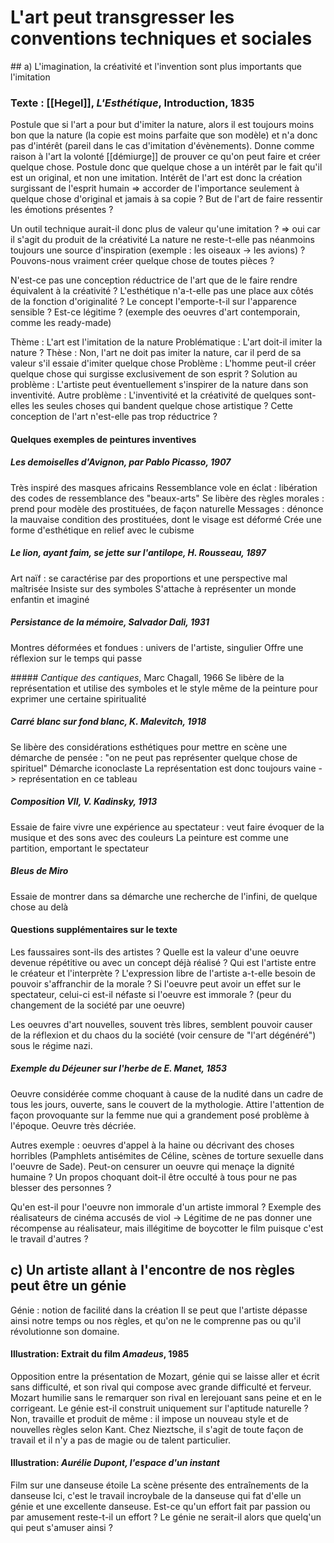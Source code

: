 # L'art peut transgresser les conventions techniques et sociales
## a) L'imagination, la créativité et l'invention sont plus importants que l'imitation
### Texte : [[Hegel]], *L'Esthétique*, Introduction, 1835
Postule que si l'art a pour but d'imiter la nature, alors il est toujours moins
bon que la nature (la copie est moins parfaite que son modèle) et n'a donc pas
d'intérêt (pareil dans le cas d'imitation d'évènements).
Donne comme raison à l'art la volonté [[démiurge]] de prouver ce qu'on peut
faire et créer quelque chose.
Postule donc que quelque chose a un intérêt par le fait qu'il est un original,
et non une imitation.
Intérêt de l'art est donc la création surgissant de l'esprit humain
=> accorder de l'importance seulement à quelque chose d'original et jamais à sa
copie ?
But de l'art de faire ressentir les émotions présentes ?

Un outil technique aurait-il donc plus de valeur qu'une imitation ?
=> oui car il s'agit du produit de la créativité
La nature ne reste-t-elle pas néanmoins toujours une source d'inspiration
(exemple : les oiseaux -> les avions) ? Pouvons-nous vraiment créer quelque
chose de toutes pièces ?

N'est-ce pas une conception réductrice de l'art que de le faire rendre
équivalent à la créativité ? L'esthétique n'a-t-elle pas une place aux côtés de
la fonction d'originalité ? Le concept l'emporte-t-il sur l'apparence sensible ?
Est-ce légitime ? (exemple des oeuvres d'art contemporain, comme les ready-made)

Thème : L'art est l'imitation de la nature
Problématique : L'art doit-il imiter la nature ?
Thèse : Non, l'art ne doit pas imiter la nature, car il perd de sa valeur s'il
essaie d'imiter quelque chose
Problème : L'homme peut-il créer quelque chose qui surgisse exclusivement de son
esprit ?
Solution au problème : L'artiste peut éventuellement s'inspirer de la nature
dans son inventivité.
Autre problème : L'inventivité et la créativité de quelques sont-elles les
seules choses qui bandent quelque chose artistique ? Cette conception de l'art
n'est-elle pas trop réductrice ?

#### Quelques exemples de peintures inventives
##### *Les demoiselles d'Avignon*, par Pablo Picasso, 1907
Très inspiré des masques africains
Ressemblance vole en éclat : libération des codes de ressemblance des
"beaux-arts"
Se libère des règles morales : prend pour modèle des prostituées, de façon
naturelle
Messages : dénonce la mauvaise condition des prostituées, dont le visage est
déformé
Crée une forme d'esthétique en relief avec le cubisme

##### *Le lion, ayant faim, se jette sur l'antilope*, H. Rousseau, 1897
Art naïf : se caractérise par des proportions et une perspective mal maîtrisée
Insiste sur des symboles
S'attache à représenter un monde enfantin et imaginé

##### *Persistance de la mémoire*, Salvador Dali, 1931
Montres déformées et fondues : univers de l'artiste, singulier
Offre une réflexion sur le temps qui passe

##### *Cantique des cantiques*, Marc Chagall, 1966
Se libère de la représentation et utilise des symboles et le style même de la
peinture pour exprimer une certaine spiritualité

##### *Carré blanc sur fond blanc*, K. Malevitch, 1918
Se libère des considérations esthétiques pour mettre en scène une démarche de
pensée : "on ne peut pas représenter quelque chose de spirituel"
Démarche iconoclaste
La représentation est donc toujours vaine -> représentation en ce tableau

##### *Composition VII*, V. Kadinsky, 1913
Essaie de faire vivre une expérience au spectateur : veut faire évoquer de la
musique et des sons avec des couleurs
La peinture est comme une partition, emportant le spectateur

##### *Bleu*s de Miro
Essaie de montrer dans sa démarche une recherche de l'infini, de quelque chose
au delà

#### Questions supplémentaires sur le texte
Les faussaires sont-ils des artistes ?
Quelle est la valeur d'une oeuvre devenue répétitive ou avec un concept déjà
réalisé ?
Qui est l'artiste entre le créateur et l'interprète ?
L'expression libre de l'artiste a-t-elle besoin de pouvoir s'affranchir de la
morale ?
Si l'oeuvre peut avoir un effet sur le spectateur, celui-ci est-il néfaste si
l'oeuvre est immorale ? (peur du changement de la société par une oeuvre)

Les oeuvres d'art nouvelles, souvent très libres, semblent pouvoir causer de la
réflexion et du chaos du la société (voir censure de "l'art dégénéré") sous le
régime nazi.

##### Exemple du *Déjeuner sur l'herbe* de E. Manet, 1853
Oeuvre considérée comme choquant à cause de la nudité dans un cadre de tous les
jours, ouverte, sans le couvert de la mythologie.
Attire l'attention de façon provoquante sur la femme nue qui a grandement posé
problème à l'époque. Oeuvre très décriée.

Autres exemple : oeuvres d'appel à la haine ou décrivant des choses horribles
(Pamphlets antisémites de Céline, scènes de torture sexuelle dans l'oeuvre de
Sade).
Peut-on censurer un oeuvre qui menaçe la dignité humaine ? Un propos choquant
doit-il être occulté à tous pour ne pas blesser des personnes ?

Qu'en est-il pour l'oeuvre non immorale d'un artiste immoral ?
Exemple des réalisateurs de cinéma accusés de viol -> Légitime de ne pas donner
une récompense au réalisateur, mais illégitime de boycotter le film puisque
c'est le travail d'autres ?

## c) Un artiste allant à l'encontre de nos règles peut être un génie
Génie : notion de facilité dans la création
Il se peut que l'artiste dépasse ainsi notre temps ou nos règles, et qu'on ne le
comprenne pas ou qu'il révolutionne son domaine.

#### Illustration: Extrait du film *Amadeus*, 1985
Opposition entre la présentation de Mozart, génie qui se laisse aller et écrit
sans difficulté, et son rival qui compose avec grande difficulté et ferveur.
Mozart humilie sans le remarquer son rival en lerejouant sans peine et en le
corrigeant.
Le génie est-il construit uniquement sur l'aptitude naturelle ?
Non, travaille et produit de même : il impose un nouveau style et de nouvelles
règles selon Kant.
Chez Nieztsche, il s'agit de toute façon de travail et il n'y a pas de magie ou
de talent particulier.

#### Illustration: *Aurélie Dupont, l'espace d'un instant*
Film sur une danseuse étoile
La scène présente des entraînements de la danseuse
Ici, c'est le travail incroybale de la danseuse qui fat d'elle un génie et une
excellente danseuse.
Est-ce qu'un effort fait par passion ou par amusement reste-t-il un effort ? Le
génie ne serait-il alors que quelq'un qui peut s'amuser ainsi ?
